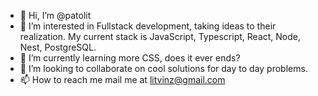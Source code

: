 - 👋 Hi, I’m @patolit
- 👀 I’m interested in Fullstack development, taking ideas to their realization. My current stack is JavaScript, Typescript, React, Node, Nest, PostgreSQL. 
- 🌱 I’m currently learning more CSS, does it ever ends?
- 💞️ I’m looking to collaborate on cool solutions for day to day problems.
- 📫 How to reach me mail me at litvinz@gmail.com

<!---
patolit/patolit is a ✨ special ✨ repository because its `README.md` (this file) appears on your GitHub profile.
You can click the Preview link to take a look at your changes.
--->
